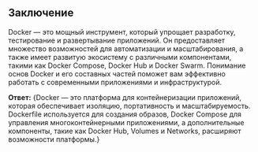 ## Заключение
Docker — это мощный инструмент, который упрощает разработку, тестирование и развертывание приложений. Он предоставляет множество возможностей для автоматизации и масштабирования, а также имеет развитую экосистему с различными компонентами, такими как Docker Compose, Docker Hub и Docker Swarm. Понимание основ Docker и его составных частей поможет вам эффективно работать с современными приложениями и инфраструктурой.

**Ответ:** {Docker — это платформа для контейнеризации приложений, которая обеспечивает изоляцию, портативность и масштабируемость. Dockerfile используется для создания образов, Docker Compose для управления многоконтейнерными приложениями, а дополнительные компоненты, такие как Docker Hub, Volumes и Networks, расширяют возможности платформы.}
